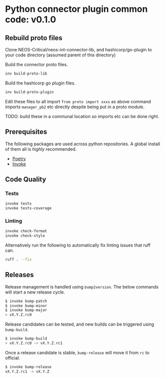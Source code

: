 # Python connector plugin common code: v0.1.0

## Rebuild proto files

Clone NEOS-Critical/neos-int-connector-lib, and hashicorp/go-plugin to your
code directory (assumed parent of this directory)


Build the connector proto files.
```bash
inv build-proto-lib
```

Build the hashicorp go plugin files.
```bash
inv build-proto-plugin
```

Edit these files to all import `from proto import xxxx` as above command
imports `manager_pb2` etc directly despite being put in a proto module.

TODO: build these in a communal location so imports etc can be done right.

## Prerequisites

The following packages are used across python repositories. A global install of them all is *highly* recommended.

* [Poetry](https://python-poetry.org/docs/#installation)
* [Invoke](https://www.pyinvoke.org/installing.html)

## Code Quality

### Tests

```bash
invoke tests
invoke tests-coverage
```

### Linting

```bash
invoke check-format
invoke check-style
```

Alternatively run the following to automatically fix linting issues that ruff can.
```bash
ruff . --fix
```

## Releases

Release management is handled using `bump2version`. The below commands will
start a new release cycle.

```bash
$ invoke bump-patch
$ invoke bump-minor
$ invoke bump-major
> vX.Y.Z.rc0
```

Release candidates can be tested, and new builds can be triggered
using `bump-build`.

```bash
$ invoke bump-build
> vX.Y.Z.rc0 -> vX.Y.Z.rc1
```

Once a release candidate is stable, `bump-release` will move it from `rc` to
official.

```bash
$ invoke bump-release
vX.Y.Z.rc1 -> vX.Y.Z
```
